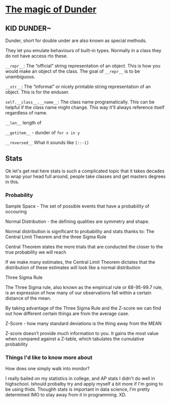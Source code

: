 
# [The magic of Dunder](https://dbader.org/blog/python-dunder-methods)

## KID DUNDER~

Dunder, short for double under are also known as special methods.

They let you emulate behaviours of built-in types. Normally in a class they do not have access rto these.

`__repr__`: The “official” string representation of an object. This is how you would make an object of the class. The goal of `__repr__` is to be unambiguous.

`__str__`: The “informal” or nicely printable string representation of an object. This is for the enduser.

`self.__class__.__name__`: The class name programatically. This can be helpful if the class name might change. This way it'll always reference itself regardless of name. 

`__len__` length of

`__getitem__` - dunder of `for x in y`

`__reversed__` What it sounds like `[::-1]`

## Stats

Ok let's get real here stats is such a complicated topic that it takes decades to wrap your head full around, people take classes and get masters degrees in this. 

### Probability 

Sample Space - The set of possible events that have a probability of occouring

Normal Distribution - the defining qualities are symmetry and shape.

Normal distribution is significant to probability and stats thanks to: The Central Limit Theorem and the three Sigma Rule

Central Theorem states the more trials that are conducted the closer to the true probability we will reach

If we make many estimates, the Central Limit Theorem dictates that the distribution of these estimates will look like a normal distribution

Three Sigma Rule

The Three Sigma rule, also known as the empirical rule or 68-95-99.7 rule, is an expression of how many of our observations fall within a certain distance of the mean.

By taking advantage of the Three Sigma Rule and the Z-score we can find out how different certain things are from the average case.

Z-Score - how many standard deviations is the thing away from the MEAN 

Z-score doesn’t provide much information to you. It gains the most value when compared against a Z-table, which tabulates the cumulative probability

### Things I'd like to know more about

How does one simply walk into mordor?

I really bailed on my statistics in college, and AP stats I didn't do well in highschool.  Ishould probalby try and apply myself a bit more if I'm going to be using thids. Thoughh stats is important in data science, I'm pretty determined IMO to stay away from it in programming. XD.